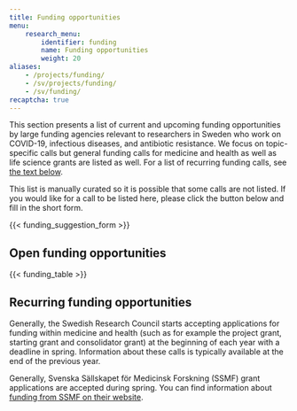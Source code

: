 ```yaml
---
title: Funding opportunities
menu:
    research_menu:
        identifier: funding
        name: Funding opportunities
        weight: 20
aliases:
    - /projects/funding/
    - /sv/projects/funding/
    - /sv/funding/
recaptcha: true
---
```


This section presents a list of current and upcoming funding opportunities by large funding agencies relevant to researchers in Sweden who work on COVID-19, infectious diseases, and antibiotic resistance. We focus on topic-specific calls but general funding calls for medicine and health as well as life science grants are listed as well. For a list of recurring funding calls, see [the text below](#recurring-funding-opportunities).

This list is manually curated so it is possible that some calls are not listed. If you would like for a call to be listed here, please click the button below and fill in the short form.

{{< funding_suggestion_form >}}

## Open funding opportunities

{{< funding_table >}}

## Recurring funding opportunities

Generally, the Swedish Research Council starts accepting applications for funding within medicine and health (such as for example the project grant, starting grant and consolidator grant) at the beginning of each year  with a deadline in spring. Information about these calls is typically available at the end of the previous year.

Generally, Svenska Sällskapet för Medicinsk Forskning (SSMF) grant applications are accepted during spring. You can find information about [funding from SSMF on their website](https://www.ssmf.se/for-scientists/).
